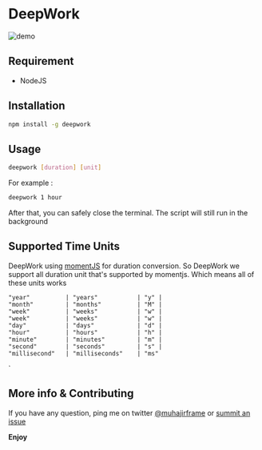 # DeepWork

![demo](./docs/demo-deepwork.gif)

## Requirement

- NodeJS

## Installation

```bash
npm install -g deepwork
```

## Usage

```bash
deepwork [duration] [unit]
```

For example :

```bash
deepwork 1 hour
```

After that, you can safely close the terminal. The script will still run in the background

## Supported Time Units

DeepWork using [momentJS](https://momentjs.com/) for duration conversion. So DeepWork we support all duration unit that's supported by momentjs. Which means all of these units works

```
"year"          | "years"           | "y" |
"month"         | "months"          | "M" |
"week"          | "weeks"           | "w" |
"week"          | "weeks"           | "w" |
"day"           | "days"            | "d" |
"hour"          | "hours"           | "h" |
"minute"        | "minutes"         | "m" |
"second"        | "seconds"         | "s" |
"millisecond"   | "milliseconds"    | "ms"
```

`

## More info & Contributing

If you have any question, ping me on twitter [@muhajirframe](https://twitter.com/muhajirframe)
or [summit an issue](https://github.com/muhajirframe/deepwork/issues/new)

**Enjoy**
